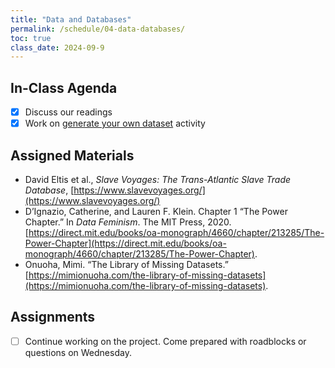 ```yaml
---
title: "Data and Databases"
permalink: /schedule/04-data-databases/
toc: true
class_date: 2024-09-9
---
```


## In-Class Agenda

- [x] Discuss our readings
- [x] Work on [generate your own dataset](https://lucianli123.github.io/is310-culture-as-data-2024/dataset-creation) activity

## Assigned Materials

- David Eltis et al., *Slave Voyages: The Trans-Atlantic Slave Trade Database*, [https://www.slavevoyages.org/](https://www.slavevoyages.org/)
- D’Ignazio, Catherine, and Lauren F. Klein. Chapter 1 “The Power Chapter.” In *Data Feminism*. The MIT Press, 2020. [https://direct.mit.edu/books/oa-monograph/4660/chapter/213285/The-Power-Chapter](https://direct.mit.edu/books/oa-monograph/4660/chapter/213285/The-Power-Chapter).
- Onuoha, Mimi. “The Library of Missing Datasets.” [https://mimionuoha.com/the-library-of-missing-datasets](https://mimionuoha.com/the-library-of-missing-datasets).


## Assignments

- [ ] Continue working on the project. Come prepared with roadblocks or questions on Wednesday. 
